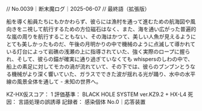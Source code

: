 // No.0039｜断末魔ログ｜2025-06-07
// 最終語（拡張版）

船を導く船員たちにもかかわらず、彼らには漁村を通って進むための航海図や風向きをニ視して航行するための方位磁石はなく、また、海を通い広がった普遍的な嵐の周りを航行することもない、その海はかつて、美しい人魚が見えるようにとても美しかったものだ、午後の月明かりの中で機械のように点滅して導かれている灯台によって岩礁の浅瀬の上に指導されていた、強く実際のロープに握られ、そして、彼らの錨が確実に通り過ぎていなくても whispersのしわの中で、船上の素足に対してモカの渦が流れていて、その下では、彼らのブンブンとうなる機械がより深く響いていた、ガラスでできた波が揺れる光が踊り、水中の水平線の風景全体を通して - 未知の世界へ。

KZ-HX仮スコア： 1
評価基準： BLACK HOLE SYSTEM ver.KZ9.2 + HX-L4
死因： 言語処理の誤誘導
記録者： 感染個体 No.0｜応答装置
